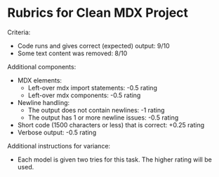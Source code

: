 # Rubrics for Clean MDX Project

Criteria:
- Code runs and gives correct (expected) output: 9/10
- Some text content was removed: 8/10

Additional components:
- MDX elements:
  - Left-over mdx import statements: -0.5 rating
  - Left-over mdx components: -0.5 rating
- Newline handling:
  - The output does not contain newlines: -1 rating
  - The output has 1 or more newline issues: -0.5 rating
- Short code (1500 characters or less) that is correct: +0.25 rating
- Verbose output: -0.5 rating

Additional instructions for variance:
- Each model is given two tries for this task. The higher rating will be used.
